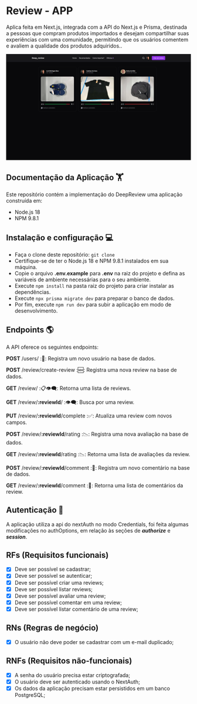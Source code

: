 # Review - APP
Aplica feita em Next.js, integrada com a API do Next.js e Prisma, destinada a pessoas que compram produtos importados e desejam compartilhar suas experiências com uma comunidade, permitindo que os usuários comentem e avaliem a qualidade dos produtos adquiridos..

![alt text](public/cover.png)


## Documentação da Aplicação :weight_lifting:
Este repositório contém a implementação do DeepReview uma aplicação construída em:
- Node.js 18
- NPM 9.8.1

## Instalação e configuração :computer:
- Faça o clone deste repositório: `git clone`
- Certifique-se de ter o Node.js 18 e NPM 9.8.1 instalados em sua máquina.
- Copie o arquivo **.env.example** para **.env** na raiz do projeto e defina as variáveis de ambiente necessárias para o seu ambiente.
- Execute `npm install` na pasta raiz do projeto para criar instalar as dependências.
- Execute `npx prisma migrate dev` para preparar o banco de dados.
- Por fim, execute `npm run dev` para subir a aplicação em modo de desenvolvimento.

## Endpoints :earth_americas:
A API oferece os seguintes endpoints:

**POST** /users/ :👥:
Registra um novo usuário na base de dados.

**POST** /review/create-review :🆕:
Registra uma nova review na base de dados.

**GET** /review/ :📋👁️‍🗨️:
Retorna uma lista de reviews.

**GET** /review/**:reviewId**/ :👁️‍🗨️:
Busca por uma review.

**PUT** /review/**:reviewId**/complete  :✅:
Atualiza uma review com novos campos.

**POST** /review/**:reviewId**/rating :📉:
Registra uma nova avaliação na base de dados.

**GET** /review/**:reviewId**/rating :📉:
Retorna uma lista de avaliações da review.

**POST** /review/**:reviewId**/comment :📨:
Registra um novo comentário na base de dados.

**GET** /review/**:reviewId**/comment :📨:
Retorna uma lista de comentários da review.

## Autenticação :closed_lock_with_key:
A aplicação utiliza a api do nextAuth no modo Credentials, foi feita algumas modificações no authOptions, em relação às seções de ***authorize*** e ***session***.

## RFs (Requisitos funcionais)

- [x] Deve ser possível se cadastrar;
- [x] Deve ser possível se autenticar;
- [x] Deve ser possível criar uma reviews;
- [x] Deve ser possível listar reviews;
- [x] Deve ser possível avaliar uma review;
- [x] Deve ser possível comentar em uma review;
- [x] Deve ser possível listar comentário de uma review;

## RNs (Regras de negócio)
- [x] O usuário não deve poder se cadastrar com um e-mail duplicado;

## RNFs (Requisitos não-funcionais)
- [x] A senha do usuário precisa estar criptografada;
- [x] O usuário deve ser autenticado usando o NextAuth;
- [x] Os dados da aplicação precisam estar persistidos em um banco PostgreSQL;